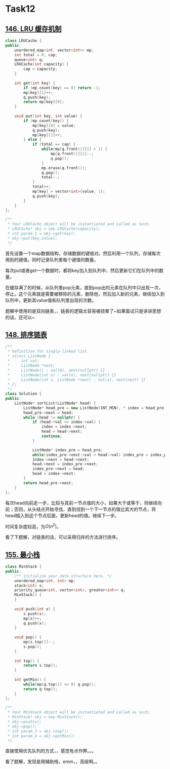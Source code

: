 # Task12

## [146. LRU 缓存机制](https://leetcode-cn.com/problems/lru-cache/)

```c++
class LRUCache {
public:
    unordered_map<int, vector<int>> mp;
    int total = 0, cap;
    queue<int> q;
    LRUCache(int capacity) {
        cap = capacity;
    }
    
    int get(int key) {
        if (mp.count(key) == 0) return -1;
        mp[key][1]++;
        q.push(key);
        return mp[key][0];
    }
    
    void put(int key, int value) {
        if (mp.count(key)) {
            mp[key][0] = value;
            q.push(key);
            mp[key][1]++;
        } else {
            if (total == cap) {
                while(mp[q.front()][1] > 1) {
                    mp[q.front()][1]--;
                    q.pop();
                }
                mp.erase(q.front());
                q.pop();
                total--;
            }
            total++;
            mp[key] = vector<int>{value, 1};
            q.push(key);
        }
    }
};

/**
 * Your LRUCache object will be instantiated and called as such:
 * LRUCache* obj = new LRUCache(capacity);
 * int param_1 = obj->get(key);
 * obj->put(key,value);
 */
```

首先设置一个map数据结构，存储数据的键值对。然后利用一个队列，存储每次用到的键值。同时记录队列里每个键值的数量。

每次put或者get一个数据时，都将key加入到队列中，然后更新它们在队列中的数量。

在缓存满了的时候，从队列里pop元素，直到pop出的元素在队列中只出现一次，停止。这个元素就是需要被移除的元素，删除他，然后加入新的元素，继续加入到队列中，更新其value值和队列里出现的次数。

题解中使用的是双向链表，，链表的逻辑太容易被绕晕了\~如果面试只是讲讲思想的话，还可以\~

## [148. 排序链表](https://leetcode-cn.com/problems/sort-list/)

```c++
/**
 * Definition for singly-linked list.
 * struct ListNode {
 *     int val;
 *     ListNode *next;
 *     ListNode() : val(0), next(nullptr) {}
 *     ListNode(int x) : val(x), next(nullptr) {}
 *     ListNode(int x, ListNode *next) : val(x), next(next) {}
 * };
 */
class Solution {
public:
    ListNode* sortList(ListNode* head) {
        ListNode* head_pre = new ListNode(INT_MIN), * index = head_pre;
        head_pre->next = head;
        while (head != nullptr) {
            if (head->val >= index->val) {
                index = index->next;
                head = head->next;
                continue;
            }

            ListNode* index_pre = head_pre;
            while(index_pre->next->val < head->val) index_pre = index_pre->next;
            index->next = head->next;
            head->next = index_pre->next;
            index_pre->next = head;
            head = index->next;
        }
        return head_pre->next;
    }
};
```

每次head向前走一步，比较与其前一节点值的大小，如果大于或等于，则继续向前；否则，从头结点开始寻找，直到找到一个下一节点的值比其大的节点，将head插入到这个节点后面，更新head的值。继续下一步。

时间复杂度较高，为$O(n^2)$。

看了下题解，对链表的话，可以采用归并的方法进行排序。

## [155. 最小栈](https://leetcode-cn.com/problems/min-stack/)

```c++
class MinStack {
public:
    /** initialize your data structure here. */
    unordered_map<int, int> mp;
    stack<int> s;
    priority_queue<int, vector<int>, greater<int>> q;
    MinStack() {
    }
    
    void push(int x) {
        s.push(x);
        mp[x]++;
        q.push(x);
    }
    
    void pop() {
        mp[s.top()]--;
        s.pop();
    }
    
    int top() {
        return s.top();
    }
    
    int getMin() {
        while(mp[q.top()] <= 0) q.pop();
        return q.top();
    }
};

/**
 * Your MinStack object will be instantiated and called as such:
 * MinStack* obj = new MinStack();
 * obj->push(x);
 * obj->pop();
 * int param_3 = obj->top();
 * int param_4 = obj->getMin();
 */
```

直接使用优先队列的方式，，感觉有点作弊。。。

看了题解，发现是用辅助栈，emm，，高级啊。。